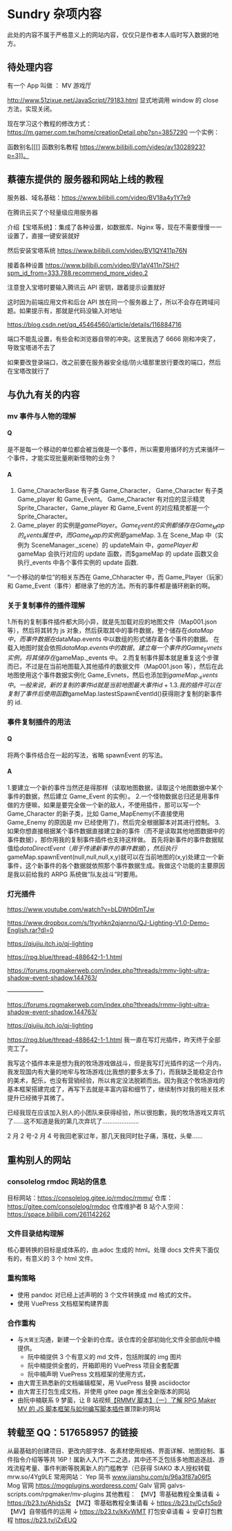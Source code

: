 # Sundry 杂项内容

此处的内容不属于严格意义上的网站内容，仅仅只是作者本人临时写入数据的地方。

## 待处理内容

有一个 App 叫做 ： MV 游戏厅

http://www.51zixue.net/JavaScript/79183.html
显式地调用 window 的 close 方法，实现关闭。

现在学习这个教程的修改方式：
https://m.gamer.com.tw/home/creationDetail.php?sn=3857290
一个实例：

函数别名[[[] 函数别名教程 https://www.bilibili.com/video/av13028923?p=3]]。

## 蔡德东提供的 服务器和网站上线的教程

服务器、域名基础：https://www.bilibili.com/video/BV18a4y1Y7e9

在腾讯云买了个轻量级应用服务器

介绍【宝塔系统】：集成了各种设置，如数据库、Nginx 等，现在不需要慢慢一一设置了，直接一键安装就好

然后安装宝塔系统
https://www.bilibili.com/video/BV1QY411p76N

接着各种设置
https://www.bilibili.com/video/BV1aV411n7SH/?spm_id_from=333.788.recommend_more_video.2

注意登入宝塔时要输入腾讯云 API 密钥，跟着提示设置就好

这时因为前端应用文件和后台 API 放在同一个服务器上了，所以不会存在跨域问题。如果提示有，那就是代码没输入对地址

https://blog.csdn.net/qq_45464560/article/details/116884716

端口不能乱设置，有些会和浏览器自带的冲突。这里我选了 6666 刚和冲突了，导致宝塔进不去了

如果要改登录端口，改之前要在服务器安全组/防火墙那里放行要改的端口，然后在宝塔改就行了

## 与仇九有关的内容

### mv 事件与人物的理解

#### Q

是不是每一个移动的单位都会被当做是一个事件，所以需要用循环的方式来循环一个事件，才能实现批量刷新怪物的业务？

#### A

1.  Game_CharacterBase 有子类 Game_Character，
    Game_Character 有子类 Game_player 和 Game_Event。
    Game_Character 有对应的显示精灵 Sprite_Character，Game_player 和 Game_Event 的对应精灵都是一个 Sprite_Character。
2.  Game_player 的实例是$gamePlayer。
Game_Event的实例都储存在Game_Map的_events属性中，而 Game_Map的实例是$gameMap. 3.在 Scene_Map 中（实例为 SceneManager.\_scene）的 updateMain 中，$gamePlayer和$gameMap 会执行对应的 update 函数，而$gameMap 的 update 函数又会执行\_events 中各个事件实例的 update 函数.

“一个移动的单位”的相关东西在 Game_Chharacter 中，而 Game_Player（玩家）和 Game_Event（事件）都继承了他的方法。所有的事件都是循环刷新的啊。

### 关于复制事件的插件理解

1.所有的复制事件插件都大同小异，就是先加载对应的地图文件（Map001.json 等），然后将其转为 js 对象，然后获取其中的事件数据，整个储存在$dataMap中，而事件数据在$dataMap.events 中以数组的形式储存着各个事件的数据。
在载入地图时就会依照$dataMap.events中的数据，建立每一个事件的Game_Evnets实例，将其储存在$gameMap.\_events 中。 2.而复制事件脚本就是重复这个步骤而已，不过是在当前地图载入其他插件的数据文件（Map001.json 等），然后在此地图使用这个事件数据实例化 Game_Evnets，然后也添加到$gameMap._events中。一般来说，新的复制的事件id就是当前地图最大事件id+1.
3.我的插件可以在复制了事件后使用函数$gameMap.lastestSpawnEventId()获得刚才复制的新事件的 id.

### 事件复制插件的用法

#### Q

将两个事件结合在一起的写法，省略 spawnEvent 的写法。

#### A

1.要建立一个新的事件当然还是得那样（读取地图数据，读取这个地图数据中某个事件的数据，然后建立 Game_Event 的实例）。 2.一个怪物数据总归还是用事件做的方便嘛，如果是要完全做一个新的敌人，不使用插件，那可以写一个 Game_Character 的新子类，比如 Game_MapEnemy(不直接使用 Game_Enemy 的原因是 mv 已经使用了)，然后完全根据脚本对其进行控制。 3.如果你想直接根据某个事件数据直接建立新的事件（而不是读取其他地图数据中的事件数据），那你用我的复制事件插件也支持这样做。
首先将新事件的事件数据赋值给$dataDirectEvent（用于传递新事件的事件数据），然后执行$gameMap.spawnEvent(null,null,null,x,y)就可以在当前地图的(x,y)处建立一个新事件，这个新事件的各个数据就依照那个事件数据生成。我做这个功能的主要原因是我以前给我的 ARPG 系统做“队友战斗”时要用。

### 灯光插件

https://www.youtube.com/watch?v=bLDWt06mTJw

https://www.dropbox.com/s/1tyvhkn2qjanrno/QJ-Lighting-V1.0-Demo-English.rar?dl=0

https://qiujiu.itch.io/qj-lighting

https://rpg.blue/thread-488642-1-1.html

https://forums.rpgmakerweb.com/index.php?threads/rmmv-light-ultra-shadow-event-shadow.144763/

——————

https://forums.rpgmakerweb.com/index.php?threads/rmmv-light-ultra-shadow-event-shadow.144763/

https://qiujiu.itch.io/qj-lighting

https://rpg.blue/thread-488642-1-1.html
我一直在写灯光插件，昨天终于全部完工了。

我写这个插件本来是想为我的牧场游戏做战斗，但是我写灯光插件的这一个月内，我发现国内有大量的地牢与牧场游戏(比我想的要多太多了)，而我缺乏能稳定合作的美术，配乐，也没有营销经验，所以肯定没法脱颖而出。因为我这个牧场游戏的基本框架搭建完成了，再写下去就是丰富内容和细节了，继续制作对我的相关技术提升已经微乎其微了。

已经我现在应该加入别人的小团队来获得经验，所以很抱歉，我的牧场游戏又弃坑了……这不知道是我的第几次弃坑了…………………

2 月 2 号-2 月 4 号我回老家过年，那几天我同时肚子痛，落枕，头晕……

## 重构别人的网站

### consolelog rmdoc 网站的信息

目标网站：https://consolelog.gitee.io/rmdoc/rmmv/
仓库：https://gitee.com/consolelog/rmdoc
仓库维护者 B 站个人空间： https://space.bilibili.com/261142262

### 文件目录结构理解

核心要转换的目标是成体系的，由.adoc 生成的 html。处理 docs 文件夹下面仅有的，有意义的 3 个 html 文件。

### 重构策略

- 使用 pandoc 对已经上述声明的 3 个文件转换成 md 格式的文件。
- 使用 VuePress 文档框架构建界面

### 合作重构

- 与`大胃王`沟通，新建一个全新的仓库。该仓库的全部初始化文件全部由阮中楠提供。
  - 阮中楠提供 3 个有意义的 md 文件，包括附属的 img 图片
  - 阮中楠提供全套的，开箱即用的 VuePress 项目全套配置
  - 阮中楠声明 VuePress 文档框架的使用方式，
- 由大胃王熟悉新的文档编辑框架，用 VuePress 替换 asciidoctor
- 由大胃王打包生成文档，并使用 gitee page 推出全新版本的网站
- 由阮中楠联系 9 梦菌，让 B 站视频[【RMMV 脚本】（一）了解 RPG Maker MV 的 JS 脚本框架与如何编写脚本插件](https://www.bilibili.com/video/BV1dJ41117Tp)置顶新的网站

## 转载至 QQ：517658957 的链接

从最基础的创建项目、更改内部字体、各素材使用规格、界面详解、地图绘制、事件指令介绍等等共 16P！属新人入门不二之选，其中还不乏包括多地图追逐战、游戏流程考量、事件判断等脱离新人的门槛教学（已获得 SIAKO 本人授权转载
mrw.so/4Yg9LE
常用网站：
Yep 简书
www.jianshu.com/p/96a3f87a06f5
Mog 官网
https://mogplugins.wordpress.com/
Galv 官网
galvs-scripts.com/rpgmaker/mv-plugins
其他教程：
【MV】零基础教程全集请看 ↓
https://b23.tv/AhidsSz
【MZ】零基础教程全集请看 ↓
https://b23.tv/Ccfs5p9
【MV】自带插件的运用 ↓
https://b23.tv/kKvWMT
打包安卓请看 ↓ 安卓打包教程
https://b23.tv/jZxEUQ

